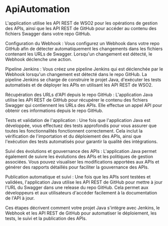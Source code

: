 # ApiAutomation

L'application utilise les API REST de WSO2 pour les opérations de gestion des APIs, ainsi que les API REST de GitHub pour accéder au contenu des fichiers Swagger dans votre repo GitHub.

Configuration du Webhook : Vous configurez un Webhook dans votre repo GitHub afin de détecter automatiquement les changements dans les fichiers contenant les URLs de Swagger. Lorsqu'un changement est détecté, le Webhook déclenche une action.

Pipeline Jenkins : Vous créez une pipeline Jenkins qui est déclenchée par le Webhook lorsqu'un changement est détecté dans le repo GitHub. La pipeline Jenkins se charge de construire le projet Java, d'exécuter les tests automatisés et de déployer les APIs en utilisant les API REST de WSO2.

Récupération des URLs d'API depuis le repo GitHub : L'application Java utilise les API REST de GitHub pour récupérer le contenu des fichiers Swagger qui contiennent les URLs des APIs. Elle effectue un appel API pour obtenir ces informations depuis le repo GitHub.

Tests et validation de l'application : Une fois que l'application Java est développée, vous effectuez des tests approfondis pour vous assurer que toutes les fonctionnalités fonctionnent correctement. Cela inclut la vérification de l'importation et du déploiement des APIs, ainsi que l'exécution des tests automatisés pour garantir la qualité des intégrations.

Suivi des évolutions et gouvernance des APIs : L'application Java permet également de suivre les évolutions des APIs et les politiques de gestion associées. Vous pouvez visualiser les modifications apportées aux APIs et générer des rapports détaillés pour faciliter la gouvernance des APIs.

Publication automatique et suivi : Une fois que les APIs sont testées et validées, l'application Java utilise les API REST de GitHub pour mettre à jour l'URL du Swagger dans une release du repo GitHub. Cela permet aux développeurs et aux utilisateurs d'accéder facilement à la documentation de l'API à jour.

Ces étapes décrivent comment votre projet Java s'intègre avec Jenkins, le Webhook et les API REST de GitHub pour automatiser le déploiement, les tests, le suivi et la publication des APIs.
